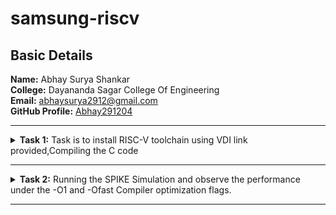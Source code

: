 # samsung-riscv
<html lang="en">
<body>
<h2>Basic Details</h2>
<b>Name:</b> Abhay Surya Shankar
<br>
<b>College:</b> Dayananda Sagar College Of Engineering
<br>
<b>Email:</b> <a href="mailto:abhaysurya2912@gmail.com">abhaysurya2912@gmail.com</a>
<br>
<b>GitHub Profile:</b> <a href="https://github.com/Abhay291204">Abhay291204</a>
<hr>
                                            <!-- Task 1 -->
<details>
<p><summary>
<b>Task 1:</b> Task is to install RISC-V toolchain using VDI link provided,Compiling the C code 
</summary></p>
<b>1. Compiling C code</b>
<br><br>
<pre><code>
cd
gedit num.c
gcc num.c
./a.out</code></pre>
<br>
<img src="https://github.com/Abhay291204/samsung-riscv/blob/main/Task%201/cprog_ex1.jpg"  alt=C code>
<br><br>
<img src="https://github.com/Abhay291204/samsung-riscv/blob/main/Task%201/cprog_output.jpg"      alt=commands for c compilation>
<br><br>
<b>2. Object Dump and O1, Ofast Output</b>
<br><br>
<pre><code>
cat num.c
riscv64-unknown-elf-gcc -O1 -mabi=lp64 -march=rv64i -o num.o num.c
ls -ltr num.o
</code></pre>
<br>
<img src="https://github.com/Abhay291204/samsung-riscv/blob/main/Task%201/ass_cmd.jpg"    alt=Commands >
<br><br>
<pre><code>riscv64-unknown-elf-objdump -d num.o |less</code></pre>
<br>
<img src="https://github.com/Abhay291204/samsung-riscv/blob/main/Task%201/obj_dump.jpg" alt=Object dump>
<br>
<br>
<b>For O1: The number of instructions were 15</b><br><br>
<img src="https://github.com/Abhay291204/samsung-riscv/blob/main/Task%201/O1_ass.jpg" alt=O1 output>
<br><br>
<pre><code>riscv64-unknown-elf-gcc -Ofast -mabi=lp64 -march=rv64i -o num.o num.c</code></pre>
<br>
<b>For Ofast: the number of instructions were 12</b>
<br><br>
<img src="https://github.com/Abhay291204/samsung-riscv/blob/main/Task%201/fast_ass.jpg"  alt=Ofast output>
<br><br>
</details>
<hr>
                                            <!--End of Task 1-->
                                               <!-- Task 2 -->
                                         <!-- Spike for Sum1ton -->				
<details>
<p><summary>
<b>Task 2:</b> Running the SPIKE Simulation and observe the performance under the -O1 and -Ofast Compiler optimization flags.
</summary></p>
<details>
<p><summary>1. Sum of Integers from 1 to n</summary></p>
<b>Debugging summ.o for O1</b>
<pre><code>riscv64-unknown-elf-gcc -O1 -mabi=lp64 -march=rv64i -o summ.o summ.c
ls -ltr summ.o
spike pk summ.o
spike -d pk summ.o</code></pre>
<b>O1 assembly output</b>
<pre>0000000000010184 &lt;main&gt;:
   10184:       ff010113                addi    sp,sp,-16
   10188:       00113423                sd      ra,8(sp)
   1018c:       04600793                li      a5,70
   10190:       fff7879b                addiw   a5,a5,-1
   10194:       fe079ee3                bnez    a5,10190 &lt;main+0xc&gt;
   10198:       00001637                lui     a2,0x1
   1019c:       96f60613                addi    a2,a2,-1681 # 96f &lt;register_fini-0xf741&gt;
   101a0:       04500593                li      a1,69
   101a4:       00021537                lui     a0,0x21
   101a8:       19050513                addi    a0,a0,400 # 21190 &lt;__clzdi2+0x48&gt;
   101ac:       26c000ef                jal     ra,10418 &lt;printf&gt;
   101b0:       00000513                li      a0,0
   101b4:       00813083                ld      ra,8(sp)
   101b8:       01010113                addi    sp,sp,16
   101bc:       00008067                ret
</pre>
<p>15 instructions for O1</p>
<br>
<img src="https://github.com/Abhay291204/samsung-riscv/blob/main/Task%202/O1_spike_sum.png" alt=debugging O1>
<br><br>
<b>Debugging summ.o for Ofast</b>
<pre><code>riscv64-unknown-elf-gcc -Ofast -mabi=lp64 -march=rv64i -o summ.o summ.c
spike pk summ.o
spike -d pk summ.o</code></pre>
<b>Ofast assembly output</b>
<pre>00000000000100b0 &lt;main&gt;:
   100b0:       00001637                lui     a2,0x1
   100b4:       00021537                lui     a0,0x21
   100b8:       ff010113                addi    sp,sp,-16
   100bc:       96f60613                addi    a2,a2,-1681 # 96f &lt;main-0xf741&gt;
   100c0:       04500593                li      a1,69
   100c4:       18050513                addi    a0,a0,384 # 21180 &lt;__clzdi2+0x44&gt;
   100c8:       00113423                sd      ra,8(sp)
   100cc:       340000ef                jal     ra,1040c &lt;printf&gt;
   100d0:       00813083                ld      ra,8(sp)
   100d4:       00000513                li      a0,0
   100d8:       01010113                addi    sp,sp,16
   100dc:       00008067                ret
</pre>
<p>12 instructions for Ofast</p>
<br>
<img src="https://github.com/Abhay291204/samsung-riscv/blob/main/Task%202/Ofast_spike_sum.png" alt=debugging Ofast>
</details>	   
                                             <!-- Spike for fibonacci -->	   
<details>
<p><summary>2. Fibonacci Sequence Generator</summary></p>
<b>Compiling Fibonacci C program</b>
<pre><code>gedit fibo.c
gcc fibo.c
./a.out</code></pre>
<pre>#include<stdio.h>
int main() {
    int n=500;
    int fib=0;
    int a=0,b=1;
    for(int i=0;fib&lt;n;i++){
       printf("%d\n",fib);
        a=b;
        b=fib;
        fib=a+b;
         }
    return 0;
}
</pre>
        <br><br>
<img src="https://github.com/Abhay291204/samsung-riscv/blob/main/Task%202/fibo_output.png", alt=Fibonacci Compilation>
<br><br>
<b>Debugging fibo.o for O1</b>
<pre><code>riscv64-unknown-elf-gcc -O1 -mabi=lp64 -march=rv64i -o fibo.o fibo.c
spike pk fibo.o
spike -d pk fibo.o</code></pre>
<b>O1 assembly output</b>
<pre>10184:       fd010113                addi    sp,sp,-48
   10188:       02113423                sd      ra,40(sp)
   1018c:       02813023                sd      s0,32(sp)
   10190:       00913c23                sd      s1,24(sp)
   10194:       01213823                sd      s2,16(sp)
   10198:       01313423                sd      s3,8(sp)
   1019c:       00100493                li      s1,1
   101a0:       00000413                li      s0,0
   101a4:       000219b7                lui     s3,0x21
   101a8:       1f300913                li      s2,499
   101ac:       0080006f                j       101b4 &lt;main+0x30&gt;
   101b0:       00078413                mv      s0,a5
   101b4:       00040593                mv      a1,s0
   101b8:       1b098513                addi    a0,s3,432 # 211b0 &lt;__clzdi2+0x3c&gt;
   101bc:       288000ef                jal     ra,10444 <printf>
   101c0:       009407bb                addw    a5,s0,s1
   101c4:       00040493                mv      s1,s0
   101c8:       fef954e3                bge     s2,a5,101b0 &lt;main+0x2c&gt;
   101cc:       00000513                li      a0,0
   101d0:       02813083                ld      ra,40(sp)
   101d4:       02013403                ld      s0,32(sp)
   101d8:       01813483                ld      s1,24(sp)
   101dc:       01013903                ld      s2,16(sp)
   101e0:       00813983                ld      s3,8(sp)
   101e4:       03010113                addi    sp,sp,48
   101e8:       00008067                ret
</pre>
<p>26 instructions for O1</p>
<br>
<img src="https://github.com/Abhay291204/samsung-riscv/blob/main/Task%202/O1_spike_fibo.png",alt=Debug O1>
<br><br>
<b>Debugging fibo.o for Ofast</b>
<pre><code>riscv64-unknown-elf-gcc -Ofast -mabi=lp64 -march=rv64i -o fibo.o fibo.c
spike pk fibo.o
spike -d pk fibo.o</code></pre>
<b>Ofast assembly output</b>  
<pre>00000000000100b0 &lt;main&gt;:
   100b0:       fd010113                addi    sp,sp,-48
   100b4:       02813023                sd      s0,32(sp)
   100b8:       00913c23                sd      s1,24(sp)
   100bc:       01213823                sd      s2,16(sp)
   100c0:       01313423                sd      s3,8(sp)
   100c4:       02113423                sd      ra,40(sp)
   100c8:       00100493                li      s1,1
   100cc:       00000413                li      s0,0
   100d0:       000219b7                lui     s3,0x21
   100d4:       1f300913                li      s2,499
   100d8:       0080006f                j       100e0 &lt;main+0x30&gt;
   100dc:       00078413                mv      s0,a5
   100e0:       00040593                mv      a1,s0
   100e4:       1b098513                addi    a0,s3,432 # 211b0 &lt;__clzdi2+0x3c&gt;
   100e8:       35c000ef                jal     ra,10444 &lt;printf&gt;
   100ec:       009407bb                addw    a5,s0,s1
   100f0:       00040493                mv      s1,s0
   100f4:       fef954e3                bge     s2,a5,100dc &lt;main+0x2c&gt;
   100f8:       02813083                ld      ra,40(sp)
   100fc:       02013403                ld      s0,32(sp)
   10100:       01813483                ld      s1,24(sp)
   10104:       01013903                ld      s2,16(sp)
   10108:       00813983                ld      s3,8(sp)
   1010c:       00000513                li      a0,0
   10110:       03010113                addi    sp,sp,48
   10114:       00008067                ret
</pre>
<p>26 instructions for Ofast</p>
<br>
<img src="https://github.com/Abhay291204/samsung-riscv/blob/main/Task%202/Ofast_spike_fibo.png",alt=Ofast debug>
<br><br>
</details>
</details>
<hr>   
                                              <!--End of Task 2-->
</body>
</html>
